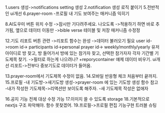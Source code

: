 1.users 생성->notifications setting 생성
2.notification 생성 로직 붙이기
5.전반적인 ui개선
6.prayer-room -프로필 내 기도 보여주는 매커니즘 익히기

8.AI도우미 버튼 위치 수정
->잠시만 기다려주세요. 나오도록
->적용하기 하면 바로 추가됨, 옆으로 데이터 이동만
->bible verse 테이블 및 저장 매커니즘 수정정

12.기도 리포트 버튼 관련
->리포트 함수는 완성
->데이터 불러오기 필요 
user id->room id-> participants id->personal prayer id-> weekly/monthly/yearly
유저 아이디로 방 찾고, 방 들어가서 방에 있는 참가자 찾고, 선택한 참가자자 각자 기간별 기도제목 찾기. 
->필터로 하는게 나으려나? 
 +reporycontainer 얘제 데이터 비우기.
 ui개선 
 리포트->전부다 중보기도로 데이터가 들어옴.

 13.prayer-room에서 기도제목 수정이 없음. 
 14.모바일 반응형 체크 처음부터 끝까지.
 15.프로필
 -내 기도방->새기도방 생성->prayer-room 에 있는 기도방 생성 함수 참고
 -내가 작성한 기도제목->리액션만 보이도록 해주자. 
 -새 기도제목 작성은 없애자

 16.공지 기능 전체 대상 수정 가능
 17.이미지 쓸 수 있도록 storage
 18.기본적으로 nextjs 구조 파악해야. 함수 못찾겠어. 
 19.프로필->프로필 편집 기능구현 트러블 슈팅